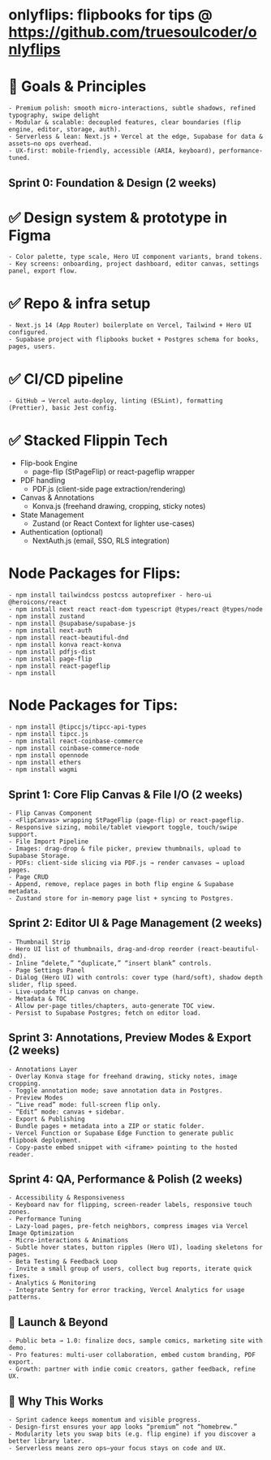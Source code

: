 # onlyflips:  flipbooks for tips @  https://github.com/truesoulcoder/onlyflips

# 🎯 Goals & Principles
    - Premium polish: smooth micro-interactions, subtle shadows, refined typography, swipe delight
    - Modular & scalable: decoupled features, clear boundaries (flip engine, editor, storage, auth).
    - Serverless & lean: Next.js + Vercel at the edge, Supabase for data & assets—no ops overhead.
    - UX-first: mobile-friendly, accessible (ARIA, keyboard), performance-tuned.
##   Sprint 0: Foundation & Design (2 weeks)

# ✅ Design system & prototype in Figma
    - Color palette, type scale, Hero UI component variants, brand tokens.
    - Key screens: onboarding, project dashboard, editor canvas, settings panel, export flow.

# ✅ Repo & infra setup
    - Next.js 14 (App Router) boilerplate on Vercel, Tailwind + Hero UI configured.
    - Supabase project with flipbooks bucket + Postgres schema for books, pages, users.

# ✅ CI/CD pipeline
    - GitHub → Vercel auto-deploy, linting (ESLint), formatting (Prettier), basic Jest config.

# ✅ Stacked Flippin Tech
* Flip-book Engine
    - page-flip (StPageFlip) or react-pageflip wrapper
* PDF handling
    - PDF.js (client-side page extraction/rendering)
* Canvas & Annotations
    - Konva.js (freehand drawing, cropping, sticky notes)
* State Management
    - Zustand (or React Context for lighter use-cases)
* Authentication (optional)
    - NextAuth.js (email, SSO, RLS integration)

# Node Packages for Flips:
    - npm install tailwindcss postcss autoprefixer - hero-ui @heroicons/react
    - npm install next react react-dom typescript @types/react @types/node
    - npm install zustand
    - npm install @supabase/supabase-js
    - npm install next-auth
    - npm install react-beautiful-dnd
    - npm install konva react-konva
    - npm install pdfjs-dist        
    - npm install page-flip  
    - npm install react-pageflip          
    - npm install 
    
# Node Packages for Tips:
    - npm install @tipccjs/tipcc-api-types  
    - npm install tipcc.js   
    - npm install react-coinbase-commerce     
    - npm install coinbase-commerce-node   
    - npm install opennode  
    - npm install ethers
    - npm install wagmi


##    Sprint 1: Core Flip Canvas & File I/O (2 weeks)
    - Flip Canvas Component
    - <FlipCanvas> wrapping StPageFlip (page-flip) or react-pageflip.
    - Responsive sizing, mobile/tablet viewport toggle, touch/swipe support.  
    - File Import Pipeline
    - Images: drag-drop & file picker, preview thumbnails, upload to Supabase Storage.
    - PDFs: client-side slicing via PDF.js → render canvases → upload pages.
    - Page CRUD
    - Append, remove, replace pages in both flip engine & Supabase metadata.
    - Zustand store for in-memory page list + syncing to Postgres.

##    Sprint 2: Editor UI & Page Management (2 weeks)
    - Thumbnail Strip
    - Hero UI list of thumbnails, drag-and-drop reorder (react-beautiful-dnd).
    - Inline “delete,” “duplicate,” “insert blank” controls.
    - Page Settings Panel
    - Dialog (Hero UI) with controls: cover type (hard/soft), shadow depth slider, flip speed.
    - Live-update flip canvas on change.
    - Metadata & TOC 
    - Allow per-page titles/chapters, auto-generate TOC view.
    - Persist to Supabase Postgres; fetch on editor load.

##    Sprint 3: Annotations, Preview Modes & Export (2 weeks)
    - Annotations Layer
    - Overlay Konva stage for freehand drawing, sticky notes, image cropping.
    - Toggle annotation mode; save annotation data in Postgres.
    - Preview Modes
    - “Live read” mode: full-screen flip only.
    - “Edit” mode: canvas + sidebar.
    - Export & Publishing
    - Bundle pages + metadata into a ZIP or static folder.
    - Vercel Function or Supabase Edge Function to generate public flipbook deployment.
    - Copy-paste embed snippet with <iframe> pointing to the hosted reader.

##    Sprint 4: QA, Performance & Polish (2 weeks)
    - Accessibility & Responsiveness
    - Keyboard nav for flipping, screen-reader labels, responsive touch zones.
    - Performance Tuning
    - Lazy-load pages, pre-fetch neighbors, compress images via Vercel Image Optimization
    - Micro-interactions & Animations
    - Subtle hover states, button ripples (Hero UI), loading skeletons for pages.
    - Beta Testing & Feedback Loop
    - Invite a small group of users, collect bug reports, iterate quick fixes.
    - Analytics & Monitoring
    - Integrate Sentry for error tracking, Vercel Analytics for usage patterns.

## 🚀 Launch & Beyond
    - Public beta → 1.0: finalize docs, sample comics, marketing site with demo.
    - Pro features: multi-user collaboration, embed custom branding, PDF export.
    - Growth: partner with indie comic creators, gather feedback, refine UX.

## 🎉 Why This Works  ##
    - Sprint cadence keeps momentum and visible progress.
    - Design-first ensures your app looks “premium” not “homebrew.”
    - Modularity lets you swap bits (e.g. flip engine) if you discover a better library later.
    - Serverless means zero ops—your focus stays on code and UX.